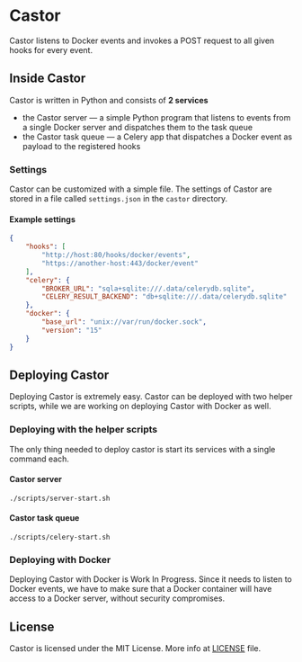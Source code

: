 Castor
======

Castor listens to Docker events and invokes a POST request to all given hooks for every event.

## Inside Castor

Castor is written in Python and consists of **2 services**

- the Castor server — a simple Python program that listens to events from a single Docker server and dispatches them to the task queue
- the Castor task queue — a Celery app that dispatches a Docker event as payload to the registered hooks

### Settings

Castor can be customized with a simple file. The settings of Castor are stored in a file called `settings.json` in the `castor` directory.

#### Example settings
```json
{
    "hooks": [
        "http://host:80/hooks/docker/events",
        "https://another-host:443/docker/event"
    ],
    "celery": {
        "BROKER_URL": "sqla+sqlite:///.data/celerydb.sqlite",
        "CELERY_RESULT_BACKEND": "db+sqlite:///.data/celerydb.sqlite"
    },
    "docker": {
        "base_url": "unix://var/run/docker.sock",
        "version": "15"
    }
}
```

## Deploying Castor

Deploying Castor is extremely easy. Castor can be deployed with two helper scripts, while we are working on deploying Castor with Docker as well.

### Deploying with the helper scripts

The only thing needed to deploy castor is start its services with a single command each.

#### Castor server
```
./scripts/server-start.sh
```

#### Castor task queue
```
./scripts/celery-start.sh
```


### Deploying with Docker
Deploying Castor with Docker is Work In Progress. Since it needs to listen to Docker events, we have to make sure that a Docker container will have access to a Docker server, without security compromises.

## License
Castor is licensed under the MIT License. More info at [LICENSE](LICENSE) file.